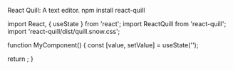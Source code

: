 React Quill: A text editor.
npm install react-quill

import React, { useState } from 'react';
import ReactQuill from 'react-quill';
import 'react-quill/dist/quill.snow.css';

function MyComponent() {
const [value, setValue] = useState('');

return <ReactQuill theme="snow" value={value} onChange={setValue} />;
}
